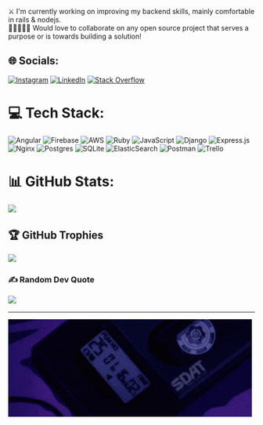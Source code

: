 ⚔️ I'm currently working on improving my backend skills, mainly comfortable in rails & nodejs.<br>👩🏼‍🤝‍👨🏻 Would love to collaborate on any open source project that serves a purpose or is towards building a solution!


## 🌐 Socials:
[![Instagram](https://img.shields.io/badge/Instagram-%23E4405F.svg?logo=Instagram&logoColor=white)](https://instagram.com/findingdebo) [![LinkedIn](https://img.shields.io/badge/LinkedIn-%230077B5.svg?logo=linkedin&logoColor=white)](https://linkedin.com/in/debobroto98) [![Stack Overflow](https://img.shields.io/badge/-Stackoverflow-FE7A16?logo=stack-overflow&logoColor=white)](https://stackoverflow.com/users/savethewarrior) 

# 💻 Tech Stack:
![Angular](https://img.shields.io/badge/angular-%23DD0031.svg?style=flat&logo=angular&logoColor=white) ![Firebase](https://img.shields.io/badge/firebase-%23039BE5.svg?style=flat&logo=firebase) ![AWS](https://img.shields.io/badge/AWS-%23FF9900.svg?style=flat&logo=amazon-aws&logoColor=white) ![Ruby](https://img.shields.io/badge/ruby-%23CC342D.svg?style=flat&logo=ruby&logoColor=white) ![JavaScript](https://img.shields.io/badge/javascript-%23323330.svg?style=flat&logo=javascript&logoColor=%23F7DF1E) ![Django](https://img.shields.io/badge/django-%23092E20.svg?style=flat&logo=django&logoColor=white) ![Express.js](https://img.shields.io/badge/express.js-%23404d59.svg?style=flat&logo=express&logoColor=%2361DAFB) ![Nginx](https://img.shields.io/badge/nginx-%23009639.svg?style=flat&logo=nginx&logoColor=white) ![Postgres](https://img.shields.io/badge/postgres-%23316192.svg?style=flat&logo=postgresql&logoColor=white) ![SQLite](https://img.shields.io/badge/sqlite-%2307405e.svg?style=flat&logo=sqlite&logoColor=white) ![ElasticSearch](https://img.shields.io/badge/-ElasticSearch-005571?style=flat&logo=elasticsearch) ![Postman](https://img.shields.io/badge/Postman-FF6C37?style=flat&logo=postman&logoColor=white) ![Trello](https://img.shields.io/badge/Trello-%23026AA7.svg?style=flat&logo=Trello&logoColor=white)
# 📊 GitHub Stats:
<!-- ![](https://github-readme-stats.vercel.app/api?username=debobrototalukder&theme=blueberry&hide_border=false&include_all_commits=true&count_private=true)<br/> -->
![](https://github-readme-streak-stats.herokuapp.com/?user=debobrototalukder&theme=blueberry&hide_border=false)<br/>
<!-- ![](https://github-readme-stats.vercel.app/api/top-langs/?username=debobrototalukder&theme=blueberry&hide_border=false&include_all_commits=true&count_private=true&layout=compact&show_icons=true) -->

## 🏆 GitHub Trophies
![](https://github-profile-trophy.vercel.app/?username=debobrototalukder&theme=tokyonight&no-frame=true&no-bg=false&margin-w=4)

### ✍️ Random Dev Quote
![](https://quotes-github-readme.vercel.app/api?type=horizontal&theme=radical)

---
![til](https://github.com/debobrototalukder/debobrototalukder/blob/main/banner.gif)
